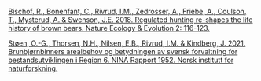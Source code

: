 [Bischof, R., Bonenfant, C., Rivrud, I.M., Zedrosser, A., Friebe, A.,
Coulson, T., Mysterud, A. & Swenson, J.E. 2018. Regulated hunting
re-shapes the life history of brown bears. Nature Ecology & Evolution 2:
116-123.](https://www.nature.com/articles/s41559-017-0400-7)

[Støen, O.-G., Thorsen, N.H., Nilsen, E.B., Rivrud, I.M. & Kindberg, J.
2021. Brunbjørnbinners arealbehov og betydningen av svensk forvaltning
for bestandsutviklingen i Region 6. NINA Rapport 1952. Norsk institutt
for
naturforskning.](https://brage.nina.no/nina-xmlui/handle/11250/2725506)
